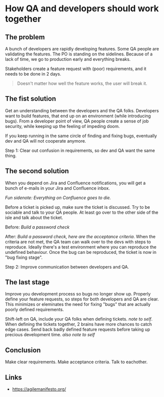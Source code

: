 # How QA and developers should work together

## The problem

A bunch of developers are rapidly developing features. Some QA people are validating the features. The PO
is standing on the sidelines. Because of a lack of time, we go to production early and everything breaks.

Stakeholders create a feature request with (poor) requirements, and it needs to be done in 2 days.

> Doesn't matter how well the feature works, the user will break it.

## The fist solution

Get an understanding between the developers and the QA folks. Developers want to build features, that
end up on an environment (while introducing bugs). From a developer point of view, QA people create
a sense of job security, while keeping up the feeling of impeding doom.

If you keep running in the same circle of finding and fixing bugs, eventually dev and QA will not cooperate
anymore.

Step 1: Clear out confusion in requirements, so dev and QA want the same thing.

## The second solution

When you depend on Jira and Confluence notifications, you will get a bunch of e-mails in your Jira and
Confluence inbox.

_Fun sidenote: Everything on Confluence goes to die._

Before a ticket is picked up, make sure the ticket is discussed. Try to be sociable and talk to your QA
people. At least go over to the other side of the isle and talk about the ticket.

Before: _Build a password check_

After: _Build a password check, here are the acceptance criteria_. When the criteria are not met, the QA team
can walk over to the devs with steps to reproduce. Ideally there's a test environment where you can reproduce
the undefined behaviour. Once the bug can be reproduced, the ticket is now in "bug fixing stage".

Step 2: Improve communication between developers and QA.

## The last stage

Improve you development process so bugs no longer show up. Properly define your feature requests, so steps
for both developers and QA are clear. This minimizes or eleminates the need for fixing "bugs" that are
actually poorly defined requirements.

Shift-left on QA, include your QA folks when defining tickets. _note to self_. When defining the tickets together,
2 brains have more chances to catch edge cases. Send back badly defined feature requests before taking up
precious development time. _also note to self_

## Conclusion

Make clear requirements. Make acceptance criteria. Talk to eachother.

## Links

- <https://agilemanifesto.org/>
